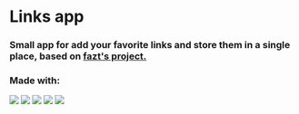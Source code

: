 # Links app

### Small app for add your favorite links and store them in a single place, based on [fazt's project.](https://github.com/fazt/nodejs-mysql-links/tree/version-2018)

### Made with:

<img src='https://img.shields.io/badge/JavaScript-323330?style=for-the-badge&logo=javascript&logoColor=F7DF1E' />
<img src='https://img.shields.io/badge/Express.js-000000?style=for-the-badge&logo=express&logoColor=white'> 
 <img src='https://img.shields.io/badge/Handlebars.js-f0772b?style=for-the-badge&logo=handlebarsdotjs&logoColor=black'> <img src='https://img.shields.io/badge/MySQL-005C84?style=for-the-badge&logo=mysql&logoColor=white'>
<img src='	https://img.shields.io/badge/Bootstrap-563D7C?style=for-the-badge&logo=bootstrap&logoColor=white'>
